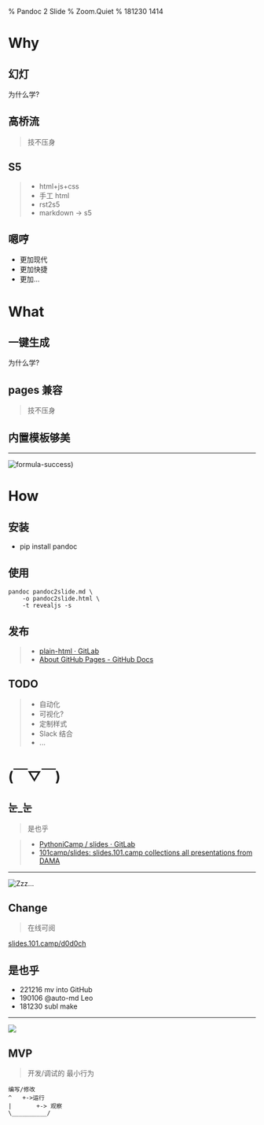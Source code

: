 % Pandoc 2 Slide
% Zoom.Quiet
% 181230 1414

# Why


## 幻灯
为什么学?

## 高桥流
> 技不压身

## S5

> - html+js+css
> - 手工 html
> - rst2s5
> - markdown -> s5

## 嗯哼

- 更加现代
- 更加快捷
- 更加...

# What


## 一键生成
为什么学?

## pages 兼容
> 技不压身

## 内置模板够美
------------------

![formula-success)](http://0.zoomquiet.top/ZQCollection/infograph/100126-formula-success.png)

# How


## 安装
- pip install pandoc

## 使用

    pandoc pandoc2slide.md \
        -o pandoc2slide.html \
        -t revealjs -s

## 发布
>- [plain-html · GitLab](https://gitlab.com/pages/plain-html/)
>- [About GitHub Pages - GitHub Docs](https://docs.github.com/en/pages/getting-started-with-github-pages/about-github-pages#types-of-github-pages-sites)

## TODO
> - 自动化
> - 可视化?
> - 定制样式
> - Slack 结合
> - ...

# (￣▽￣)


## 눈_눈
> 是也乎

>- [PythoniCamp / slides · GitLab](https://gitlab.com/pythonicamp/slides)
>- [101camp/slides: slides.101.camp collections all presentations from DAMA](https://github.com/101camp/slides)


------

![Zzz...](http://openmindclub.zoomquiet.top/res/KEEP/kcn_sleep.png?imageView2/2/w/510)

## Change
> 在线可阅

[slides.101.camp/d0d0ch](http://slides.101.camp/d0d0ch.html)

## 是也乎

- 221216 mv into GitHub
- 190106 @auto-md Leo
- 181230 subl make


-------

![](img/190416got-ride-dragon.jpg)

## MVP
> 开发/调试的 最小行为

    编写/修改
    ^   +->运行
    |       +-> 观察
    \__________/

